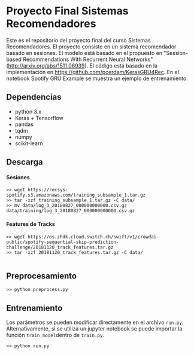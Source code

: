 # Proyecto Final Sistemas Recomendadores
Este es el repositorio del proyecto final del curso Sistemas Recomendadores. El proyecto consiste en un sistema recomendador basado en sesiones. El modelo está basado en el propuesto en "Session-based Recommendations With Recurrent Neural Networks" (http://arxiv.org/abs/1511.06939). El código está basado en la implementación en https://github.com/pcerdam/KerasGRU4Rec. En el notebook Spotify GRU Example se muestra un ejemplo de entrenamiento.
## Dependencias
- python 3.x
- Keras + Tensorflow
- pandas
- tqdm
- numpy
- scikit-learn

## Descarga

#### Sesiones

```
>> wget https://recsys-spotify.s3.amazonaws.com/training_subsample_1.tar.gz
>> tar -xzf training_subsample_1.tar.gz -C data/
>> mv data/log_3_20180827_000000000000.csv.gz data/training/log_3_20180827_000000000000.csv.gz
```

#### Features de Tracks

```
>> wget https://os.zhdk.cloud.switch.ch/swift/v1/crowdai-public/spotify-sequential-skip-prediction-challenge/20181120_track_features.tar.gz
>> tar -xzf 20181120_track_features.tar.gz -C data/
  
```

## Preprocesamiento

```
>> python preprocess.py
```

## Entrenamiento

Los parámetros se pueden modificar directamente en el archivo `run.py`. Alternativamente, si se utiliza un jupyter notebook se puede importar la función `train_model`dentro de `train.py`.
```
>> python run.py
```



